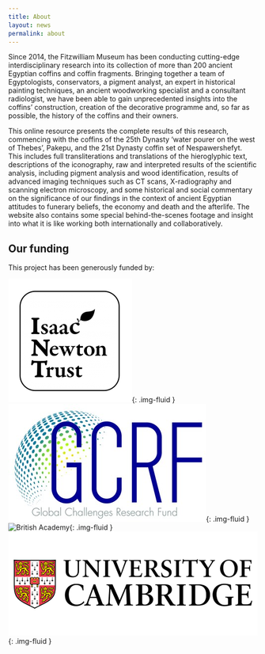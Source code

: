```yaml
---
title: About
layout: news
permalink: about
---
```

Since 2014, the Fitzwilliam Museum has been conducting cutting-edge interdisciplinary research into its collection of more than 200
ancient Egyptian coffins and coffin fragments. Bringing together a team of Egyptologists, conservators, a pigment analyst, an expert in
historical painting techniques, an ancient woodworking specialist and a consultant radiologist, we have been able to gain unprecedented
insights into the coffins’ construction, creation of the decorative programme and, so far as possible, the history of the coffins and
their owners.

This online resource presents the complete results of this research, commencing with the coffins of the 25th Dynasty ‘water pourer on
the west of Thebes’, Pakepu, and the 21st Dynasty coffin set of Nespawershefyt. This includes full transliterations and translations of
the hieroglyphic text, descriptions of the iconography, raw and interpreted results of the scientific analysis, including pigment analysis and wood identification, results of advanced imaging techniques such as CT scans, X-radiography and scanning electron microscopy, and some historical and social commentary on the significance of our findings in the context of ancient Egyptian attitudes to funerary beliefs, the economy and death and the afterlife. The website also contains some special behind-the-scenes footage and insight into what it is like working both internationally and collaboratively.

## Our funding

This project has been generously funded by:

![Isaac Newton Trust](/images/logos/INTwordapple.png){: .img-fluid }
![GCRF](/images/logos/gcrf.jpeg){: .img-fluid }
![British Academy](/images/logos/britacademy.jpeg){: .img-fluid }
![University of Cambridge](/images/logos/unicam.png){: .img-fluid }
